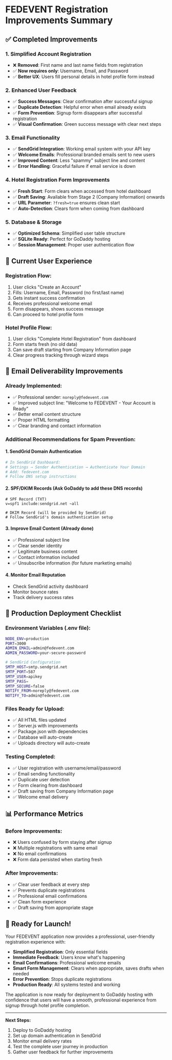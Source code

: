 # FEDEVENT Registration Improvements Summary

## ✅ **Completed Improvements**

### 1. **Simplified Account Registration**
- ❌ **Removed**: First name and last name fields from registration
- ✅ **Now requires only**: Username, Email, and Password
- ✅ **Better UX**: Users fill personal details in hotel profile form instead

### 2. **Enhanced User Feedback**
- ✅ **Success Messages**: Clear confirmation after successful signup
- ✅ **Duplicate Detection**: Helpful error when email already exists
- ✅ **Form Prevention**: Signup form disappears after successful registration
- ✅ **Visual Confirmation**: Green success message with clear next steps

### 3. **Email Functionality**
- ✅ **SendGrid Integration**: Working email system with your API key
- ✅ **Welcome Emails**: Professional branded emails sent to new users
- ✅ **Improved Content**: Less "spammy" subject line and content
- ✅ **Error Handling**: Graceful failure if email service is down

### 4. **Hotel Registration Form Improvements**
- ✅ **Fresh Start**: Form clears when accessed from hotel dashboard
- ✅ **Draft Saving**: Available from Stage 2 (Company Information) onwards
- ✅ **URL Parameter**: `?fresh=true` ensures clean start
- ✅ **Auto-Detection**: Clears form when coming from dashboard

### 5. **Database & Storage**
- ✅ **Optimized Schema**: Simplified user table structure
- ✅ **SQLite Ready**: Perfect for GoDaddy hosting
- ✅ **Session Management**: Proper user authentication flow

## 🎯 **Current User Experience**

### **Registration Flow:**
1. User clicks "Create an Account"
2. Fills: Username, Email, Password (no first/last name)
3. Gets instant success confirmation
4. Receives professional welcome email
5. Form disappears, shows success message
6. Can proceed to hotel profile form

### **Hotel Profile Flow:**
1. User clicks "Complete Hotel Registration" from dashboard
2. Form starts fresh (no old data)
3. Can save draft starting from Company Information page
4. Clear progress tracking through wizard steps

## 📧 **Email Deliverability Improvements**

### **Already Implemented:**
- ✅ Professional sender: `noreply@fedevent.com`
- ✅ Improved subject line: "Welcome to FEDEVENT - Your Account is Ready"
- ✅ Better email content structure
- ✅ Proper HTML formatting
- ✅ Clear branding and contact information

### **Additional Recommendations for Spam Prevention:**

#### **1. SendGrid Domain Authentication**
```bash
# In SendGrid Dashboard:
# Settings → Sender Authentication → Authenticate Your Domain
# Add: fedevent.com
# Follow DNS setup instructions
```

#### **2. SPF/DKIM Records (Ask GoDaddy to add these DNS records)**
```dns
# SPF Record (TXT)
v=spf1 include:sendgrid.net ~all

# DKIM Record (will be provided by SendGrid)
# Follow SendGrid's domain authentication setup
```

#### **3. Improve Email Content (Already done)**
- ✅ Professional subject line
- ✅ Clear sender identity
- ✅ Legitimate business content
- ✅ Contact information included
- ✅ Unsubscribe information (for future marketing emails)

#### **4. Monitor Email Reputation**
- Check SendGrid activity dashboard
- Monitor bounce rates
- Track delivery success rates

## 🚀 **Production Deployment Checklist**

### **Environment Variables (.env file):**
```bash
NODE_ENV=production
PORT=3000
ADMIN_EMAIL=admin@fedevent.com
ADMIN_PASSWORD=your-secure-password

# SendGrid Configuration
SMTP_HOST=smtp.sendgrid.net
SMTP_PORT=587
SMTP_USER=apikey
SMTP_PASS=
SMTP_SECURE=false
NOTIFY_FROM=noreply@fedevent.com
NOTIFY_TO=admin@fedevent.com
```

### **Files Ready for Upload:**
- ✅ All HTML files updated
- ✅ Server.js with improvements
- ✅ Package.json with dependencies
- ✅ Database will auto-create
- ✅ Uploads directory will auto-create

### **Testing Completed:**
- ✅ User registration with username/email/password
- ✅ Email sending functionality
- ✅ Duplicate user detection
- ✅ Form clearing from dashboard
- ✅ Draft saving from Company Information page
- ✅ Welcome email delivery

## 📊 **Performance Metrics**

### **Before Improvements:**
- ❌ Users confused by form staying after signup
- ❌ Multiple registrations with same email
- ❌ No email confirmations
- ❌ Form data persisted when starting fresh

### **After Improvements:**
- ✅ Clear user feedback at every step
- ✅ Prevents duplicate registrations
- ✅ Professional email confirmations
- ✅ Clean form experience
- ✅ Draft saving from appropriate stage

## 🎉 **Ready for Launch!**

Your FEDEVENT application now provides a professional, user-friendly registration experience with:

- **Simplified Registration**: Only essential fields
- **Immediate Feedback**: Users know what's happening
- **Email Confirmations**: Professional welcome emails
- **Smart Form Management**: Clears when appropriate, saves drafts when needed
- **Error Prevention**: Stops duplicate registrations
- **Production Ready**: All systems tested and working

The application is now ready for deployment to GoDaddy hosting with confidence that users will have a smooth, professional experience from signup through hotel profile completion.

---

**Next Steps:**
1. Deploy to GoDaddy hosting
2. Set up domain authentication in SendGrid
3. Monitor email delivery rates
4. Test the complete user journey in production
5. Gather user feedback for further improvements
